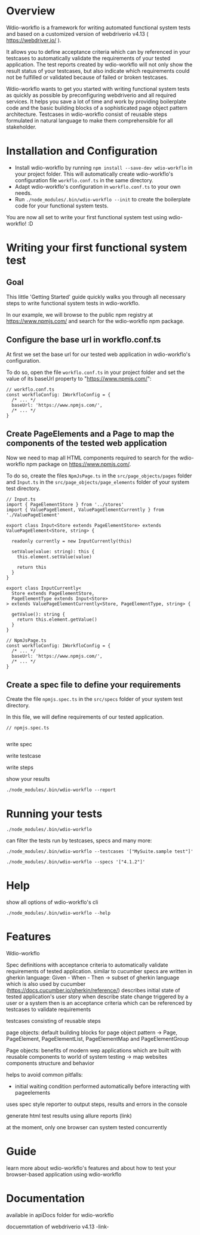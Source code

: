 # Overview
Wdio-workflo is a framework for writing automated functional system tests and based on a customized version of
webdriverio v4.13 ( https://webdriver.io/ ).

It allows you to define acceptance criteria which can by referenced in your testcases to automatically validate
the requirements of your tested application. The test reports created by wdio-workflo will not only show the result
status of your testcases, but also indicate which requirements could not be fulfilled or validated because of failed or
broken testcases.

Wdio-workflo wants to get you started with writing functional system tests as quickly as possible by preconfiguring
webdriverio and all required services. It helps you save a lot of time and work by providing boilerplate code and the
basic building blocks of a sophisticated page object pattern architecture. Testcases in wdio-workflo consist of
reusable steps formulated in natural language to make them comprehensible for all stakeholder.

# Installation and Configuration
- Install wdio-workflo by running ```npm install --save-dev wdio-workflo``` in your project folder.
This will automatically create wdio-workflo's configuration file ```workflo.conf.ts``` in the same directory.
- Adapt wdio-workflo's configuration in ```workflo.conf.ts``` to your own needs.
- Run ```./node_modules/.bin/wdio-workflo --init``` to create the boilerplate code for your functional system tests.

You are now all set to write your first functional system test using wdio-workflo! :D

# Writing your first functional system test

## Goal
This little 'Getting Started' guide quickly walks you through all necessary steps to write functional system tests in
wdio-workflo.

In our example, we will browse to the public npm registry at https://www.npmjs.com/ and search for the wdio-workflo
npm package.

## Configure the base url in workflo.conf.ts
At first we set the base url for our tested web application in wdio-workflo's configuration.

To do so, open the file ```workflo.conf.ts``` in your project folder and set the value of its baseUrl property to
"https://www.npmjs.com/":

```
// workflo.conf.ts
const workfloConfig: IWorkfloConfig = {
  /* ... */
  baseUrl: 'https://www.npmjs.com/',
  /* ... */
}
```

## Create PageElements and a Page to map the components of the tested web application
Now we need to map all HTML components required to search for the wdio-workflo npm package on https://www.npmjs.com/.

To do so, create the files ```NpmJsPage.ts``` in the ```src/page_objects/pages``` folder and ```Input.ts``` in the
```src/page_objects/page_elements``` folder of your system test directory.

```
// Input.ts
import { PageElementStore } from '../stores'
import { ValuePageElement, ValuePageElementCurrently } from './ValuePageElement'

export class Input<Store extends PageElementStore> extends ValuePageElement<Store, string> {

  readonly currently = new InputCurrently(this)

  setValue(value: string): this {
    this.element.setValue(value)

    return this
  }
}

export class InputCurrently<
  Store extends PageElementStore,
  PageElementType extends Input<Store>
> extends ValuePageElementCurrently<Store, PageElementType, string> {

  getValue(): string {
    return this.element.getValue()
  }
}
```

```
// NpmJsPage.ts
const workfloConfig: IWorkfloConfig = {
  /* ... */
  baseUrl: 'https://www.npmjs.com/',
  /* ... */
}
```


## Create a spec file to define your requirements
Create the file ```npmjs.spec.ts``` in the ```src/specs``` folder of your system test directory.

In this file, we will define requirements of our tested application.

```
// npmjs.spec.ts


```

write spec

write testcase

write steps

show your results

```./node_modules/.bin/wdio-workflo --report```

# Running your tests

```./node_modules/.bin/wdio-workflo```

can filter the tests run by testcases, specs and many more:

```./node_modules/.bin/wdio-workflo --testcases '["MySuite.sample test"]'```

```./node_modules/.bin/wdio-workflo --specs '["4.1.2"]'```

# Help

show all options of wdio-workflo's cli

```./node_modules/.bin/wdio-workflo --help```

# Features
Wdio-workflo

Spec definitions with acceptance criteria to automatically validate requirements of tested application.
similar to cucumber
specs are written in gherkin language: Given - When - Then -> subset of gherkin language which is also
used by cucumber (https://docs.cucumber.io/gherkin/reference/)
describes initial state of tested application's user story
when describe state change triggered by a user or a system
then is an acceptance criteria which can be referenced by testcases to validate requirements

testcases consisting of reusable steps

page objects: default building blocks for page object pattern -> Page, PageElement, PageElementList,
PageElementMap and PageElementGroup

Page objects: benefits of modern wep applications which are built with reusable components to world of system testing
-> map websites components structure and behavior

helps to avoid common pitfalls:
- initial waiting condition performed automatically before interacting with pageelements

uses spec style reporter to output steps, results and errors in the console

generate  html test results using allure reports (link)


at the moment, only one browser can system tested concurrently

# Guide

learn more about wdio-workflo's features and about how to test your browser-based application using wdio-workflo

# Documentation

available in apiDocs folder for wdio-workflo

docuemntation of webdriverio v4.13 -link-

